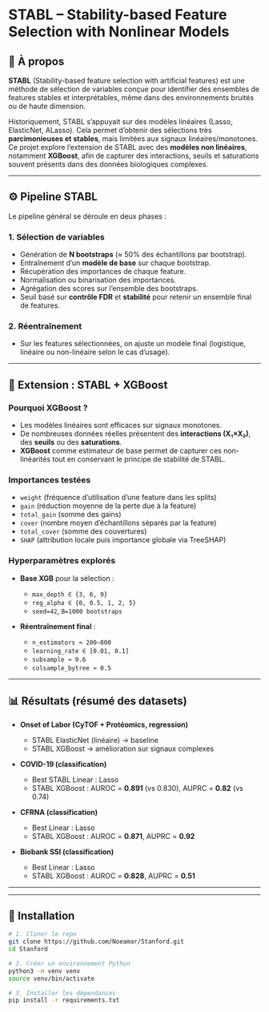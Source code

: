 # STABL – Stability-based Feature Selection with Nonlinear Models

## 📌 À propos

**STABL** (Stability-based feature selection with artificial features) est une méthode de sélection de variables conçue pour identifier des ensembles de features stables et interprétables, même dans des environnements bruités ou de haute dimension.  

Historiquement, STABL s’appuyait sur des modèles linéaires (Lasso, ElasticNet, ALasso). Cela permet d’obtenir des sélections très **parcimonieuses et stables**, mais limitées aux signaux linéaires/monotones.  
Ce projet explore l’extension de STABL avec des **modèles non linéaires**, notamment **XGBoost**, afin de capturer des interactions, seuils et saturations souvent présents dans des données biologiques complexes.

---

## ⚙️ Pipeline STABL

Le pipeline général se déroule en deux phases :

### 1. Sélection de variables
- Génération de **N bootstraps** (≈ 50% des échantillons par bootstrap).  
- Entraînement d’un **modèle de base** sur chaque bootstrap.  
- Récupération des importances de chaque feature.  
- Normalisation ou binarisation des importances.  
- Agrégation des scores sur l’ensemble des bootstraps.  
- Seuil basé sur **contrôle FDR** et **stabilité** pour retenir un ensemble final de features.

### 2. Réentraînement
- Sur les features sélectionnées, on ajuste un modèle final (logistique, linéaire ou non-linéaire selon le cas d’usage).

---

## 🚀 Extension : STABL + XGBoost

### Pourquoi XGBoost ?
- Les modèles linéaires sont efficaces sur signaux monotones.  
- De nombreuses données réelles présentent des **interactions (X₁×X₂)**, des **seuils** ou des **saturations**.  
- **XGBoost** comme estimateur de base permet de capturer ces non-linéarités tout en conservant le principe de stabilité de STABL.

### Importances testées
- `weight` (fréquence d’utilisation d’une feature dans les splits)  
- `gain` (réduction moyenne de la perte due à la feature)  
- `total_gain` (somme des gains)  
- `cover` (nombre moyen d’échantillons séparés par la feature)  
- `total_cover` (somme des couvertures)  
- `SHAP` (attribution locale puis importance globale via TreeSHAP)

### Hyperparamètres explorés
- **Base XGB** pour la sélection :  
  - `max_depth ∈ {3, 6, 9}`  
  - `reg_alpha ∈ {0, 0.5, 1, 2, 5}`  
  - `seed=42`, `B=1000 bootstraps`  

- **Réentraînement final** :  
  - `n_estimators ≈ 200–800`  
  - `learning_rate ∈ [0.01, 0.1]`  
  - `subsample ≈ 0.6`  
  - `colsample_bytree ≈ 0.5`

---

## 📊 Résultats (résumé des datasets)

- **Onset of Labor (CyTOF + Protéomics, regression)**  
  - STABL ElasticNet (linéaire) → baseline  
  - STABL XGBoost → amélioration sur signaux complexes  

- **COVID-19 (classification)**  
  - Best STABL Linear : Lasso  
  - STABL XGBoost : AUROC = **0.891** (vs 0.830), AUPRC = **0.82** (vs 0.74)  

- **CFRNA (classification)**  
  - Best Linear : Lasso  
  - STABL XGBoost : AUROC = **0.871**, AUPRC = **0.92**  

- **Biobank SSI (classification)**  
  - Best Linear : Lasso  
  - STABL XGBoost : AUROC = **0.828**, AUPRC = **0.51**  

---


---

## 🔧 Installation

```bash
# 1. Cloner le repo
git clone https://github.com/Noeamar/Stanford.git
cd Stanford

# 2. Créer un environnement Python
python3 -m venv venv
source venv/bin/activate

# 3. Installer les dépendances
pip install -r requirements.txt
